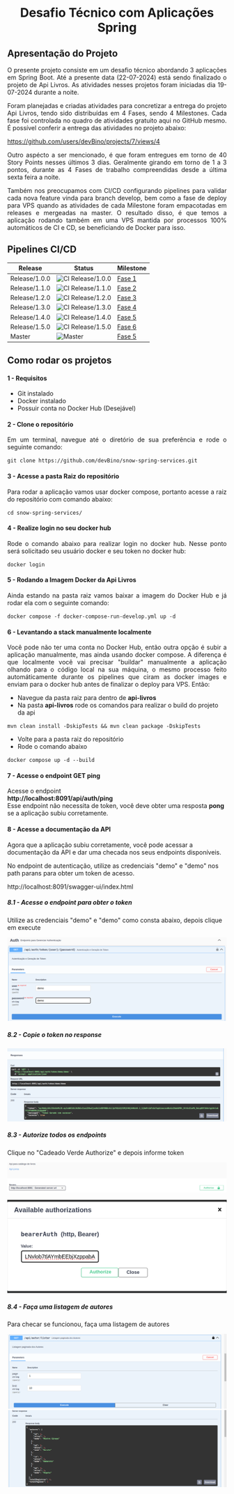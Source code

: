 <h1><center>Desafio Técnico com Aplicações Spring</center></h1>

## Apresentação do Projeto
<p style="text-align: justify;">
O presente projeto consiste em um desafio técnico abordando 3 aplicações em Spring Boot. Até a presente data (22-07-2024) está sendo finalizado o projeto de Api Livros. As atividades nesses projetos foram iniciadas dia 19-07-2024 durante a noite.
</p>

<p style="text-align: justify;">
Foram planejadas e criadas atividades para concretizar a entrega do projeto Api Livros, tendo sido distribuídas em 4 Fases, sendo 4 Milestones. Cada fase foi controlada no quadro de atividades gratuito aqui no GitHub mesmo. É possível conferir a entrega das atividades no projeto abaixo:
</p>

https://github.com/users/devBino/projects/7/views/4

<p style="text-align: justify;">
Outro aspécto a ser mencionado, é que foram entregues em torno de 40 Story Points nesses últimos 3 dias. Geralmente girando em torno de 1 a 3 pontos, durante as 4 Fases de trabalho compreendidas desde a última sexta feira a noite.
</p>

<p style="text-align: justify;">
Também nos preocupamos com CI/CD configurando pipelines para validar cada nova feature vinda para branch develop, bem como a fase de deploy para VPS quando as atividades de cada Milestone foram empacotadas em releases e mergeadas na master.
O resultado disso, é que temos a aplicação rodando também em uma VPS mantida por processos 100% automáticos de CI e CD, se beneficiando de Docker para isso.
</p>

## Pipelines CI/CD
|Release | Status | Milestone |
|--------|--------|--------|
|Release/1.0.0|![CI Release/1.0.0](https://github.com/devBino/snow-spring-services/actions/workflows/current_release.yml/badge.svg?branch=release/1.0.0) | [Fase 1](https://github.com/devBino/snow-spring-services/milestone/1)|
|Release/1.1.0|![CI Release/1.1.0](https://github.com/devBino/snow-spring-services/actions/workflows/current_release.yml/badge.svg?branch=release/1.1.0) | [Fase 2](https://github.com/devBino/snow-spring-services/milestone/2)|
|Release/1.2.0|![CI Release/1.2.0](https://github.com/devBino/snow-spring-services/actions/workflows/current_release.yml/badge.svg?branch=release/1.2.0) | [Fase 3](https://github.com/devBino/snow-spring-services/milestone/3)|
|Release/1.3.0|![CI Release/1.3.0](https://github.com/devBino/snow-spring-services/actions/workflows/current_release.yml/badge.svg?branch=release/1.3.0) | [Fase 4](https://github.com/devBino/snow-spring-services/milestone/4)|
|Release/1.4.0|![CI Release/1.4.0](https://github.com/devBino/snow-spring-services/actions/workflows/current_release.yml/badge.svg?branch=release/1.4.0) | [Fase 5](https://github.com/devBino/snow-spring-services/milestone/5)|
|Release/1.5.0|![CI Release/1.5.0](https://github.com/devBino/snow-spring-services/actions/workflows/current_release.yml/badge.svg?branch=release/1.5.0) | [Fase 6](https://github.com/devBino/snow-spring-services/milestone/6)|
|Master|![Master](https://github.com/devBino/snow-spring-services/actions/workflows/master_deploy.yml/badge.svg?branch=master) |[Fase 5](https://github.com/devBino/snow-spring-services/milestone/5)|

## Como rodar os projetos

#### 1 - Requisitos
- Git instalado
- Docker instalado
- Possuir conta no Docker Hub (Desejável)

#### 2 - Clone o repositório
<p style="text-align: justify;">
Em um terminal, navegue até o diretório de sua preferência e rode o seguinte comando:
</p>

```
git clone https://github.com/devBino/snow-spring-services.git
```

#### 3 - Acesse a pasta Raiz do repositório

<p style="text-align: justify;">
Para rodar a aplicação vamos usar docker compose, portanto acesse a raiz do repositório com comando abaixo:
</p>

```
cd snow-spring-services/
```

#### 4 - Realize login no seu docker hub
<p style="text-align: justify;">
Rode o comando abaixo para realizar login no docker hub. Nesse ponto será solicitado seu usuário docker e seu token no docker hub:
</p>

```
docker login
```

#### 5 - Rodando a Imagem Docker da Api Livros

<p style="text-align: justify;">
Ainda estando na pasta raiz vamos baixar a imagem do Docker Hub e já rodar ela com o seguinte comando:
</p>

```
docker compose -f docker-compose-run-develop.yml up -d
```

#### 6 - Levantando a stack manualmente localmente
<p style="text-align: justify;">
Você pode não ter uma conta no Docker Hub, então outra opção é subir a aplicação manualmente, mas ainda usando docker compose. A diferença é que localmente você vai precisar "buildar" manualmente a aplicação olhando para o código local na sua máquina, o mesmo processo feito automáticamente durante os pipelines que ciram as docker images e enviam para o docker hub antes de finalizar o deploy para VPS.
Então:
</p>

- Navegue da pasta raiz para dentro de **api-livros**
- Na pasta **api-livros** rode os comandos para realizar o build do projeto da api
```
mvn clean install -DskipTests && mvn clean package -DskipTests
```
- Volte para a pasta raiz do repositório
- Rode o comando abaixo
```
docker compose up -d --build
```

#### 7 - Acesse o endpoint GET ping

Acesse o endpoint <br/>
**http://localhost:8091/api/auth/ping**
<br/>
Esse endpoint não necessita de token, você deve obter uma resposta **pong** se a aplicação subiu corretamente.

#### 8 - Acesse a documentação da API

Agora que a aplicação subiu corretamente, você pode acessar a documentação da API e dar uma checada nos seus endpoints disponíveis.

No endpoint de autenticação, utilize as credenciais "demo" e "demo" nos path parans para obter um token de acesso.

http://localhost:8091/swagger-ui/index.html

##### 8.1 - Acesse o endpoint para obter o token 

Utilize as credenciais "demo" e "demo" como consta abaixo, depois clique em execute

![Endpoint Token](files/images/end_point_auth.png)


##### 8.2 - Copie o token no response

![Endpoint Token](files/images/response_token.png)

##### 8.3 - Autorize todos os endpoints

Clique no "Cadeado Verde Authorize" e depois informe token

![Endpoint Token](files/images/botao_cadeado.png)

![Endpoint Token](files/images/liberar_endpoints.png)

##### 8.4 - Faça uma listagem de autores

Para checar se funcionou, faça uma listagem de autores

![Endpoint Token](files/images/listar_autores1.png)
![Endpoint Token](files/images/listar_autores2.png)